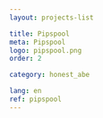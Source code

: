```yaml
---
layout: projects-list

title: Pipspool
meta: Pipspool
logo: pipspool.png
order: 2

category: honest_abe

lang: en
ref: pipspool
---
```

